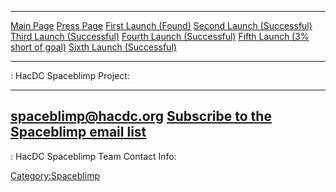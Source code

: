   ------------------------------------------------------------ ------------------------------------------------------------- ------------------------------------------------------------------ -------------------------------------------------------------
  [Main Page](HacDC_Spaceblimp)                     [Press Page](HacDC_Spaceblimp_Press)               [First Launch (Found)](HacDC_Spaceblimp_1)              [Second Launch (Successful)](HacDC_Spaceblimp_2)
  [Third Launch (Successful)](HacDC_Spaceblimp_3)   [Fourth Launch (Successful)](HacDC_Spaceblimp_4)   [Fifth Launch (3% short of goal)](HacDC_Spaceblimp_5)   [Sixth Launch (Successful)](HacDC_Spaceblimp_6)
  ------------------------------------------------------------ ------------------------------------------------------------- ------------------------------------------------------------------ -------------------------------------------------------------

  : HacDC Spaceblimp Project:

  --------------------------------------------------------------------------------------------------
  <spaceblimp@hacdc.org>
  [Subscribe to the Spaceblimp email list](https://groups.google.com/a/hacdc.org/group/Spaceblimp)
  --------------------------------------------------------------------------------------------------

  : HacDC Spaceblimp Team Contact Info:

[Category:Spaceblimp](Category:Spaceblimp)
